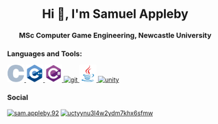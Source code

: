 <h1 align="center">Hi 👋, I'm Samuel Appleby</h1>
<h3 align="center">MSc Computer Game Engineering, Newcastle University</h3>

<h3 align="left">Languages and Tools:</h3>
<p align="left"> <a href="https://www.cprogramming.com/" target="_blank"> <img src="https://raw.githubusercontent.com/devicons/devicon/master/icons/c/c-original.svg" alt="c" width="40" height="40"/> </a> <a href="https://www.w3schools.com/cpp/" target="_blank"> <img src="https://raw.githubusercontent.com/devicons/devicon/master/icons/cplusplus/cplusplus-original.svg" alt="cplusplus" width="40" height="40"/> </a> <a href="https://www.w3schools.com/cs/" target="_blank"> <img src="https://raw.githubusercontent.com/devicons/devicon/master/icons/csharp/csharp-original.svg" alt="csharp" width="40" height="40"/> </a> <a href="https://git-scm.com/" target="_blank"> <img src="https://www.vectorlogo.zone/logos/git-scm/git-scm-icon.svg" alt="git" width="40" height="40"/> </a> <a href="https://www.java.com" target="_blank"> <img src="https://raw.githubusercontent.com/devicons/devicon/master/icons/java/java-original.svg" alt="java" width="40" height="40"/> </a> <a href="https://unity.com/" target="_blank"> <img src="https://www.vectorlogo.zone/logos/unity3d/unity3d-icon.svg" alt="unity" width="40" height="40"/> </a> </p>
<h3 align="left">Social</h3>
<p align="left">
<a href="https://fb.com/sam.appleby.92" target="blank"><img align="center" src="https://cdn.jsdelivr.net/npm/simple-icons@3.0.1/icons/facebook.svg" alt="sam.appleby.92" height="30" width="40" /></a>
<a href="https://www.youtube.com/channel/UCTYYNu3L4w2ydM7KhX6sFMw" target="blank"><img align="center" src="https://cdn.jsdelivr.net/npm/simple-icons@3.0.1/icons/youtube.svg" alt="uctyynu3l4w2ydm7khx6sfmw" height="30" width="40" /></a>
</p>
